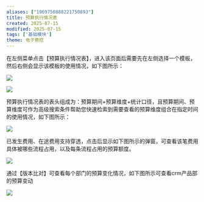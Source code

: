 ```yaml
---
aliases: ["1969750888221750893"]
title: 预算执行情况表
created: 2025-07-15
modified: 2025-07-15
tags: ['基础模块']
theme: 电子费控
---
```


在左侧菜单点击【预算执行情况表】，进入该页面后需要先在左侧选择一个模板，然后右侧会显示该模板的使用情况，如下图所示：

![](5f167484da22fac76256ef9c76515683.jpg)

![](ee87c5b3797c9a805a641c64971be0cb.jpg)

预算执行情况表的表头组成为：预算期间+预算维度+统计口径，且预算期间、预算维度可作为高级搜索条件帮助您快速检索到需要查看的预算维度组合在指定时间的使用情况，如下图所示：

![](64afc2c962814c4f62f5c554950d23c7.jpg)

已发生费用、在途费用支持穿透，点击后显示如下图所示的弹窗，可查看该笔费用具体被哪些流程占用，以及每条流程占用的预算额度。

![](73ab2fc2b4237a7df9c219b0c55c860b.jpg)

通过【版本比对】可查看每个部门的预算变化情况，如下图所示可查看crm产品部的预算变动

![](7ec2ba81c94d5a326f2449f492caa1d2.jpg)